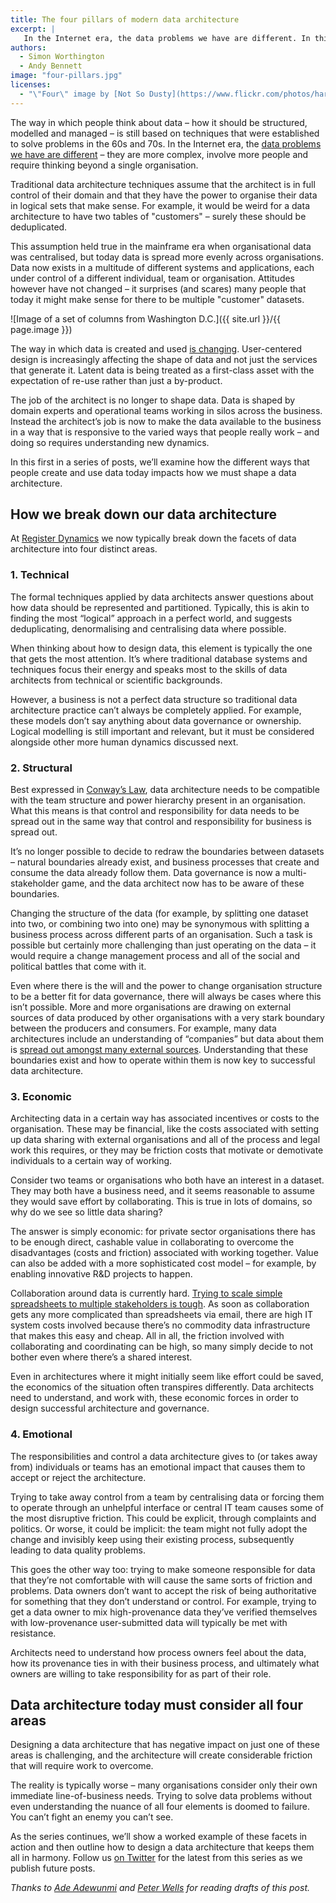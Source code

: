 ```yaml
---
title: The four pillars of modern data architecture
excerpt: |
   In the Internet era, the data problems we have are different. In this first in a series of posts, we’ll examine how the different ways that people create and use data today impacts how we must shape a data architecture.
authors:
  - Simon Worthington
  - Andy Bennett
image: "four-pillars.jpg"
licenses:
  - "\"Four\" image by [Not So Dusty](https://www.flickr.com/photos/harryh1882/32070099588) used under [CC BY 2.0](https://creativecommons.org/licenses/by/2.0/)."
---
```

The way in which people think about data – how it should be structured, modelled and managed – is still based on techniques that were established to solve problems in the 60s and 70s. In the Internet era, the [data problems we have are different](https://public.digital/2018/10/12/internet-era-ways-of-working/) – they are more complex, involve more people and require thinking beyond a single organisation.

Traditional data architecture techniques assume that the architect is in full control of their domain and that they have the power to organise their data in logical sets that make sense. For example, it would be weird for a data architecture to have two tables of "customers" – surely these should be deduplicated.

This assumption held true in the mainframe era when organisational data was centralised, but today data is spread more evenly across organisations. Data now exists in a multitude of different systems and applications, each under control of a different individual, team or organisation. Attitudes however have not changed – it surprises (and scares) many people that today it might make sense for there to be multiple "customer" datasets.

![Image of a set of columns from Washington D.C.]({{ site.url }}/{{ page.image }})

The way in which data is created and used [is changing](https://medium.com/@AdeAdewunmi/the-world-as-it-is-versus-the-world-as-it-should-be-ee3eac22eb91). User-centered design is increasingly affecting the shape of data and not just the services that generate it. Latent data is being treated as a first-class asset with the expectation of re-use rather than just a by-product.

The job of the architect is no longer to shape data. Data is shaped by domain experts and operational teams working in silos across  the business. Instead the architect’s job is now to make the data available to the business in a way that is responsive to the varied ways that  people really work – and doing so requires understanding new dynamics.

In this first in a series of posts, we’ll examine how the different ways that people create and use data today impacts how we must shape a data architecture.

## How we break down our data architecture
At [Register Dynamics](https://www.register-dynamics.co.uk) we now typically break down the facets of data architecture into four distinct areas.

### 1. Technical
The formal techniques applied by data architects answer questions about how data should be represented and partitioned. Typically, this is akin to finding the most “logical” approach in a perfect world, and suggests deduplicating, denormalising and centralising data where possible.

When thinking about how to design data, this element is typically the one that gets the most attention. It’s where traditional database systems and techniques focus their energy and speaks most to the skills of data architects from technical or scientific backgrounds.

However, a business is not a perfect data structure so traditional data architecture practice can’t always be completely applied. For example, these models don’t say anything about data governance or ownership. Logical modelling is still important and relevant, but it must be considered alongside other more human dynamics discussed next.

### 2. Structural
Best expressed in [Conway’s Law](https://en.wikipedia.org/wiki/Conway%27s_law), data architecture needs to be compatible with the team structure and power hierarchy present in an organisation. What this means is that control and responsibility for data needs to be spread out in the same way that control and responsibility for business is spread out.

It’s no longer possible to decide to redraw the boundaries between datasets – natural boundaries already exist, and business processes that create and consume the data already follow them. Data governance is now a multi-stakeholder game, and the data architect now has to be aware of these boundaries.

Changing the structure of the data (for example, by splitting one dataset into two, or combining two into one) may be synonymous with splitting a business process across different parts of an organisation. Such a task is possible but certainly more challenging than just operating on the data – it would require a change management process and all of the social and political battles that come with it.

Even where there is the will and the power to change organisation structure to be a better fit for data governance, there will always be cases where this isn’t possible. More and more organisations are drawing on external sources of data produced by other organisations with a very stark boundary between the producers and consumers. For example, many data architectures include an understanding of “companies” but data about them is [spread out amongst many external sources](https://registers.blog/registers-are-everybodys-business). Understanding that these boundaries exist and how to operate within them is now key to successful data architecture.

### 3. Economic
Architecting data in a certain way has associated incentives or costs to the organisation. These may be financial, like the costs associated with setting up data sharing with external organisations and all of the process and legal work this requires, or they may be friction costs that motivate or demotivate individuals to a certain way of working.

Consider two teams or organisations who both have an interest in a dataset. They may both have a business need, and it seems reasonable to assume they would save effort by collaborating. This is true in lots of domains, so why do we see so little data sharing?

The answer is simply economic: for private sector organisations there has to be enough direct, cashable value in collaborating to overcome the disadvantages (costs and friction) associated with working together. Value can also be added with a more sophisticated cost model – for example, by enabling innovative R&D projects to happen.

Collaboration around data is currently hard. [Trying to scale simple spreadsheets to multiple stakeholders is tough](https://registers.blog/solving-conundrums-of-spreadsheets-at-scale). As soon as collaboration gets any more complicated than spreadsheets via email, there are high IT system costs involved because there’s no commodity data infrastructure that makes this easy and cheap. All in all, the friction involved with collaborating and coordinating can be high, so many simply decide to not bother even where there’s a shared interest.

Even in architectures where it might initially seem like effort could be saved, the economics of the situation often transpires differently. Data architects need to understand, and work with, these economic forces in order to design successful architecture and governance.

### 4. Emotional
The responsibilities and control a data architecture gives to (or takes away from) individuals or teams has an emotional impact that causes them to accept or reject the architecture.

Trying to take away control from a team by centralising data or forcing them to operate through an unhelpful interface or central IT team causes some of the most disruptive friction. This could be explicit, through complaints and politics. Or worse, it could be implicit: the team might not fully adopt the change and invisibly keep using their existing process, subsequently leading to data quality problems.

This goes the other way too: trying to make someone responsible for data that they’re not comfortable with will cause the same sorts of friction and problems. Data owners don’t want to accept the risk of being authoritative for something that they don’t understand or control. For example, trying to get a data owner to mix high-provenance data they’ve verified themselves with low-provenance user-submitted data will typically be met with resistance.

Architects need to understand how process owners feel about the data, how its provenance ties in with their business process, and ultimately what owners are willing to take responsibility for as part of their role.

## Data architecture today must consider all four areas
Designing a data architecture that has negative impact on just one of these areas is challenging, and the architecture will create considerable friction that will require work to overcome.

The reality is typically worse – many organisations consider only their own immediate line-of-business needs. Trying to solve data problems without even understanding the nuance of all four elements is doomed to failure. You can’t fight an enemy you can’t see.

As the series continues, we’ll show a worked example of these facets in action and then outline how to design a data architecture that keeps them all in harmony. Follow us [on Twitter](https://twitter.com/regdyn) for the latest from this series as we publish future posts.

_Thanks to [Ade Adewunmi](https://mobile.twitter.com/Adewunmi) and [Peter Wells](https://mobile.twitter.com/peterkwells) for reading drafts of this post._
